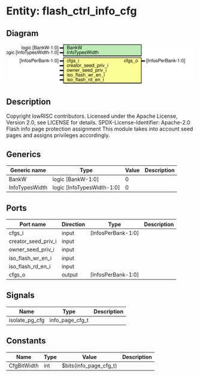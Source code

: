 # Entity: flash_ctrl_info_cfg

## Diagram

![Diagram](flash_ctrl_info_cfg.svg "Diagram")
## Description

Copyright lowRISC contributors.
 Licensed under the Apache License, Version 2.0, see LICENSE for details.
 SPDX-License-Identifier: Apache-2.0
 Flash info page protection assignment
 This module takes into account seed pages and assigns privileges accordingly.
 
## Generics

| Generic name   | Type                       | Value | Description |
| -------------- | -------------------------- | ----- | ----------- |
| BankW          | logic [BankW-1:0]          | 0     |             |
| InfoTypesWidth | logic [InfoTypesWidth-1:0] | 0     |             |
## Ports

| Port name           | Direction | Type               | Description |
| ------------------- | --------- | ------------------ | ----------- |
| cfgs_i              | input     | [InfosPerBank-1:0] |             |
| creator_seed_priv_i | input     |                    |             |
| owner_seed_priv_i   | input     |                    |             |
| iso_flash_wr_en_i   | input     |                    |             |
| iso_flash_rd_en_i   | input     |                    |             |
| cfgs_o              | output    | [InfosPerBank-1:0] |             |
## Signals

| Name           | Type            | Description |
| -------------- | --------------- | ----------- |
| isolate_pg_cfg | info_page_cfg_t |             |
## Constants

| Name        | Type | Value                  | Description |
| ----------- | ---- | ---------------------- | ----------- |
| CfgBitWidth | int  | $bits(info_page_cfg_t) |             |
